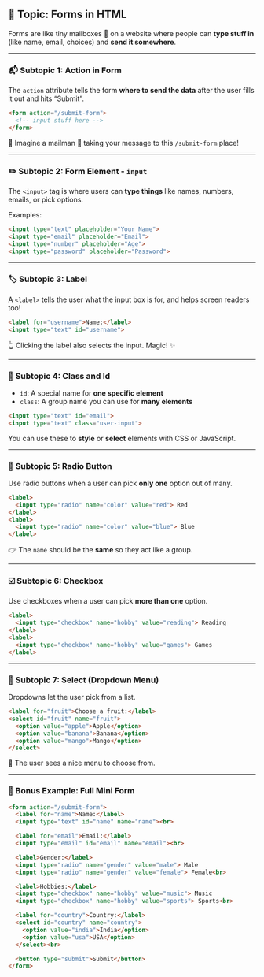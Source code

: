 ## 🧾 **Topic: Forms in HTML**

Forms are like tiny mailboxes 📨 on a website where people can **type stuff in** (like name, email, choices) and **send it somewhere**.

---

### 📬 **Subtopic 1: Action in Form**

The `action` attribute tells the form **where to send the data** after the user fills it out and hits “Submit”.

```html
<form action="/submit-form">
  <!-- input stuff here -->
</form>
```

🔸 Imagine a mailman 🚴 taking your message to this `/submit-form` place!

---

### ✏️ **Subtopic 2: Form Element - `input`**

The `<input>` tag is where users can **type things** like names, numbers, emails, or pick options.

Examples:

```html
<input type="text" placeholder="Your Name">
<input type="email" placeholder="Email">
<input type="number" placeholder="Age">
<input type="password" placeholder="Password">
```

---

### 🏷️ **Subtopic 3: Label**

A `<label>` tells the user what the input box is for, and helps screen readers too!

```html
<label for="username">Name:</label>
<input type="text" id="username">
```

👆 Clicking the label also selects the input. Magic! ✨

---

### 🧢 **Subtopic 4: Class and Id**

- `id`: A special name for **one specific element**
- `class`: A group name you can use for **many elements**

```html
<input type="text" id="email">
<input type="text" class="user-input">
```

You can use these to **style** or **select** elements with CSS or JavaScript.

---

### 🔘 **Subtopic 5: Radio Button**

Use radio buttons when a user can pick **only one** option out of many.

```html
<label>
  <input type="radio" name="color" value="red"> Red
</label>
<label>
  <input type="radio" name="color" value="blue"> Blue
</label>
```

👉 The `name` should be the **same** so they act like a group.

---

### ☑️ **Subtopic 6: Checkbox**

Use checkboxes when a user can pick **more than one** option.

```html
<label>
  <input type="checkbox" name="hobby" value="reading"> Reading
</label>
<label>
  <input type="checkbox" name="hobby" value="games"> Games
</label>
```

---

### 🔽 **Subtopic 7: Select (Dropdown Menu)**

Dropdowns let the user pick from a list.

```html
<label for="fruit">Choose a fruit:</label>
<select id="fruit" name="fruit">
  <option value="apple">Apple</option>
  <option value="banana">Banana</option>
  <option value="mango">Mango</option>
</select>
```

🧺 The user sees a nice menu to choose from.

---

### 🎁 Bonus Example: Full Mini Form

```html
<form action="/submit-form">
  <label for="name">Name:</label>
  <input type="text" id="name" name="name"><br>

  <label for="email">Email:</label>
  <input type="email" id="email" name="email"><br>

  <label>Gender:</label>
  <input type="radio" name="gender" value="male"> Male
  <input type="radio" name="gender" value="female"> Female<br>

  <label>Hobbies:</label>
  <input type="checkbox" name="hobby" value="music"> Music
  <input type="checkbox" name="hobby" value="sports"> Sports<br>

  <label for="country">Country:</label>
  <select id="country" name="country">
    <option value="india">India</option>
    <option value="usa">USA</option>
  </select><br>

  <button type="submit">Submit</button>
</form>
```

